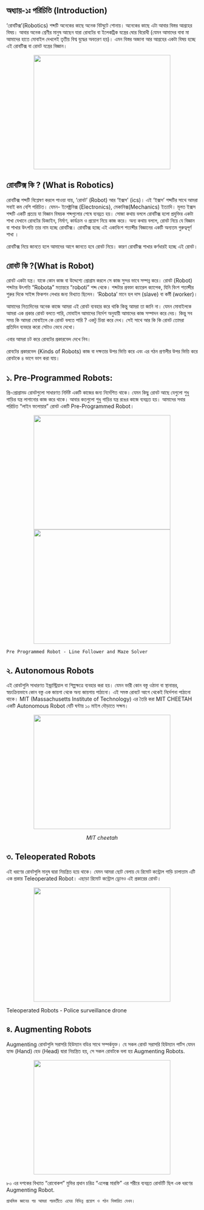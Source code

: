 
## অধ্যায়-১ঃ পরিচিতি (Introduction)

‘রোবটিক্স’(Robotics) শব্দটি অনেকের কাছে অনেক বিটঘুটে শোনায়। অনেকের কাছে এটা আবার বিস্তর আগ্রহের বিষয়। আবার অনেক শ্রেণীর মানুষ আছেন যারা রোবটের বা ইলেকট্রিক যন্ত্রের ঘোর বিরোধী (যেমন আমাদের বাবা মা আমাদের হাতে মোবাইল দেখলেই তৃতীয় বিশ্ব যুদ্ধের অবতরণ হয়)। এমন বিস্তর অজানা আর আগ্রহের একটা বিষয় হচ্ছে এই রোবটিক্স বা রোবট যন্ত্রের বিজ্ঞান।
<p align="center">
  <img width="360" height="300" src= "https://github.com/NeloyNSU/Esho-Robot-Banai/blob/master/Images/Ch1/977a2d3281f3ff36949a585b8d3c8094--cartoon-characters-robots.jpg">                                            </p>


## রোবটিক্স কি ? (What is Robotics)

রোবটিক্স শব্দটি বিশ্লেষণ করলে পাওয়া যায়, ‘রোবট’ (Robot) আর ‘ইক্সস’ (ics)।
এই ‘ইক্সস’ শব্দটির সাথে আমরা সবাই কম বেশি পরিচিত। যেমন- ইলেক্ট্রনিক্স (Electronics), মেকানিক্স(Mechanics) ইত্যাদি। মূলত ইক্সস শব্দটি একটি প্রত্যয় যা বিজ্ঞান বিষয়ক শব্দগুলোর শেষে ব্যবহ্রত হয়। 
সোজা কথায় বললে রোবটিক্স হলো প্রযুক্তির একটা শাখা যেখানে রোবটের ডিজাইন, নির্মাণ, কার্যক্রম ও প্রয়োগ নিয়ে কাজ করে। অন্য কথায় বললে, রোবট নিয়ে যে বিজ্ঞান বা শাখার উৎপত্তি তার নাম হচ্ছে রোবটিক্স। রোবটিক্স হচ্ছে এই একাবিংশ শতাব্দীর বিজ্ঞানের একটি অন্যতম গুরুত্বপূর্ণ শাখা ।

রোবটিক্স নিয়ে জানতে হলে আমাদের আগে জানতে হবে রোবট নিয়ে। কারণ রোবটিক্স শাখার কর্ণধারই হচ্ছে এই রোবট।

## রোবট কি ?(What is Robot)
রোবট একটা যন্ত্র। যাকে কোন কাজ বা উদ্দেশ্যে প্রোগ্রাম করলে সে কাজ সুন্দর ভাবে সম্পন্ন করে। রোবট (Robot) শব্দটার উৎপত্তি “Robota” মতান্তরে “roboti” শব্দ থেকে। শব্দটার প্রবক্তা ক্যারেল ক্যাপেক, যিনি বিংশ শতাব্দীর শুরুর দিকে সাইন্স ফিকশন লেখার জন্য বিখ্যাত ছিলেন। ‘Robota’ মানে হল দাস (slave) বা কর্মী (worker)। 

আমাদের নিত্যদিনের অনেক কাজে আমরা এই রোবট ব্যবহার করে থাকি কিন্তু আমরা তা জানি না। যেমন মোবাইলকে আমরা এক প্রকার রোবট বলতে পারি, মোবাইল আমাদের নির্দেশ অনুযায়ী আমাদের কাজ সম্পাদন করে দেয়। কিন্তু সব সময় কি আমরা মোবাইলে কে রোবট বলতে পারি ? একটু চিন্তা করে দেখ। সেই সাথে আর কি কি রোবট তোমরা প্রতিদিন ব্যবহার করো সেটাও ভেবে দেখো। 

এবার আমরা চট করে রোবটের প্রকারভেদ দেখে নিব। 

রোবটের প্রকারভেদ (Kinds of Robots)
কাজ বা দক্ষতার উপর ভিত্তি করে এবং এর গঠন প্রণালীর উপর ভিত্তি করে রোবটকে ৪ ভাগে ভাগ করা যায়।

## ১. Pre-Programmed Robots:
প্রি-প্রোগ্রামড রোবটগুলো সাধারণত নির্দিষ্ট একটি কাজের জন্য নির্দেশিত থাকে। যেমন কিছু রোবট আছে যেগুলো শুধু গাড়ির যন্ত্র লাগানোর কাজ করে থাকে। আবার কতগুলো শুধু গাড়ির যন্ত্র রঙের কাজে ব্যবহ্রত হয়। আমাদের সবার পরিচিত “লাইন ফলোয়ার” রোবট একটি Pre-Programmed Robot।

<p align="center">
  <img width="360" height="300" src= "https://github.com/NeloyNSU/Esho-Robot-Banai/blob/master/Images/Ch1/IMG_7080.JPG">
  <img width="360" height="300" src= "https://github.com/NeloyNSU/Esho-Robot-Banai/blob/master/Images/Ch1/IMG_7100.JPG">                                                                                                                  
</p>

``Pre Programmed Robot - Line Follower and Maze Solver``
                                                                                                                                      
## ২. Autonomous Robots
এই রোবটগুলি সাধারণত ইন্ড্রাস্ট্রিয়াল বা শিল্পক্ষত্রে ব্যবহার করা হয়। যেমন ভারী কোন বস্তু ওঠানা বা স্থানান্তর, স্বয়ংক্রিয়ভাবে কোন বস্তু এক জায়গা থেকে অন্য জায়গায় পাঠানো। এই সমস্ত রোবটে আগে থেকেই নির্দেশনা পাঠানো থাকে। MIT (Massachusetts Institute of Technology) এর তৈরি করা MIT CHEETAH একটি Autonomous Robot যেটি ঘন্টায় ১০ মাইল দৌড়াতে সক্ষম। 

<p align="center">
  <img width="360" height="300" src= "https://github.com/NeloyNSU/Esho-Robot-Banai/blob/master/Images/Ch1/robot-funded-by-the-us-military-can-sprint-and-jump-just-like-a-cheetah.jpg">
</p>
<p align="center">
<em> MIT cheetah </em>
</p>


## ৩. Teleoperated Robots
এই ধরণের রোবটগুলি মানুষ দ্বারা নিয়ন্ত্রিত হয়ে থাকে। যেমন আমরা ছোট বেলায় যে রিমোট কন্ট্রোল গাড়ি চালাতাম এটি এক প্রকার Teleoperated Robot। এছাড়া রিমোট কন্ট্রোল ড্রোনও এই প্রকারের রোবট। 

<p align="center">
  <img width="360" height="300" src= "https://github.com/NeloyNSU/Esho-Robot-Banai/blob/master/Images/Ch1/1184311952.jpg">             </p> 
Teleoperated Robots - Police surveillance drone


## ৪. Augmenting Robots
Augmenting রোবটগুলি সরাসরি হিউম্যান বডির সাথে সম্পর্কযুক্ত। যে সকল রোবট সরাসরি হিউম্যান পার্টস যেমন হ্যান্ড (Hand) হেড (Head) দ্বারা নিয়ন্ত্রিত হয়, সে সকল রোবটকে বলা হয় Augmenting Robots.

<p align="center">
  <img width="360" height="300" src= "https://github.com/NeloyNSU/Esho-Robot-Banai/blob/master/Images/Ch1/robocop_render3.jpg">       </p>
  
৮০ এর দশকের বিখ্যাত “রোবোকপ” মুভির প্রধান চরিত্র “এলেক্স মারফি” এর শরীরে ব্যবহ্রত রোবটটি ছিল এক ধরণের Augmenting Robot.

           
           
``প্রাথমিক জ্ঞানের পর আমরা পরবর্তীতে এদের বিভিন্ন প্রয়োগ ও গঠন বিস্তারিত দেখব। ``
